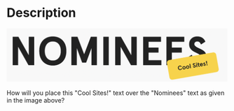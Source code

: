# Description

![](1.png)

How will you place this "Cool Sites!" text over the "Nominees" text as given in the image above?
